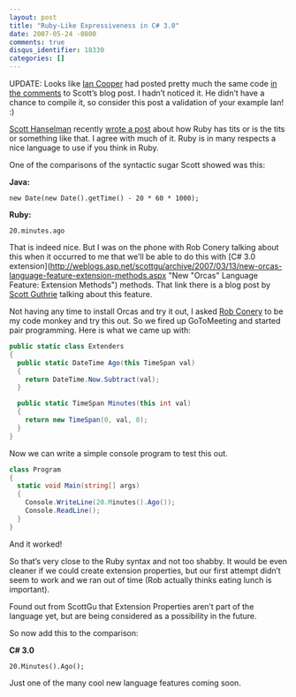 ```yaml
---
layout: post
title: "Ruby-Like Expressiveness in C# 3.0"
date: 2007-05-24 -0800
comments: true
disqus_identifier: 18330
categories: []
---
```

UPDATE: Looks like [Ian
Cooper](http://iancooper.spaces.live.com/ "Ian Cooper") had posted
pretty much the same code [in the
comments](http://www.hanselman.com/blog/ProgrammerIntentOrWhatYoureNotGettingAboutRubyAndWhyItsTheTits.aspx#1bb18d7f-4ae7-4442-a624-f362d03a1233 "Ian's Comment")
to Scott’s blog post. I hadn’t noticed it. He didn’t have a chance to
compile it, so consider this post a validation of your example Ian! :)

[Scott Hanselman](http://www.hanselman.com/blog/ "Scott Hanselman")
recently [wrote a
post](http://www.hanselman.com/blog/ProgrammerIntentOrWhatYoureNotGettingAboutRubyAndWhyItsTheTits.aspx "Programmer Intent or What you’re not getting about Ruby and why it’s the tits")
about how Ruby has tits or is the tits or something like that. I agree
with much of it. Ruby is in many respects a nice language to use if you
think in Ruby.

One of the comparisons of the syntactic sugar Scott showed was this:

**Java:**

`new Date(new Date().getTime() - 20 * 60 * 1000);`

**Ruby:**

`20.minutes.ago`

That is indeed nice. But I was on the phone with Rob Conery talking
about this when it occurred to me that we’ll be able to do this with
[C\# 3.0
extension](http://weblogs.asp.net/scottgu/archive/2007/03/13/new-orcas-language-feature-extension-methods.aspx "New "Orcas" Language Feature: Extension Methods")
methods. That link there is a blog post by [Scott
Guthrie](http://weblogs.asp.net/scottgu/ "Scott Guthrie") talking about
this feature.

Not having any time to install Orcas and try it out, I asked [Rob
Conery](http://blog.wekeroad.com/ "Rob Conery’s Blog") to be my code
monkey and try this out. So we fired up GoToMeeting and started pair
programming. Here is what we came up with:

```csharp
public static class Extenders
{
  public static DateTime Ago(this TimeSpan val)
  {
    return DateTime.Now.Subtract(val);
  }

  public static TimeSpan Minutes(this int val)
  {
    return new TimeSpan(0, val, 0);
  }
}
```

Now we can write a simple console program to test this out.

```csharp
class Program
{
  static void Main(string[] args)
  {
    Console.WriteLine(20.Minutes().Ago());
    Console.ReadLine();
  }
}
```

And it worked!

So that’s very close to the Ruby syntax and not too shabby. It would be
even cleaner if we could create extension properties, but our first
attempt didn’t seem to work and we ran out of time (Rob actually thinks
eating lunch is important).

Found out from ScottGu that Extension Properties aren’t part of the
language yet, but are being considered as a possibility in the future.

So now add this to the comparison:

**C\# 3.0**

`20.Minutes().Ago();`

Just one of the many cool new language features coming soon.

